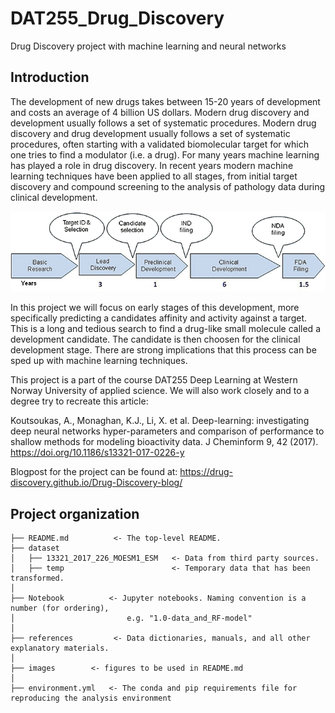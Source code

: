 # DAT255_Drug_Discovery
Drug Discovery project with machine learning and neural networks

## Introduction
The development of new drugs takes between 15-20 years of development and costs an average of 4 billion US dollars. Modern drug discovery and development usually follows a set of systematic procedures. Modern drug discovery and drug development usually follows a set of systematic procedures, often starting with a validated biomolecular target for which one tries to find a modulator (i.e. a drug). For many years machine learning has played a role in drug discovery. In recent years modern machine learning techniques have been applied to all stages, from initial target discovery and compound screening to the analysis of pathology data during clinical development.

![](images/Drugdevmodel.jpg)

In this project we will focus on early stages of this development, more specifically predicting a candidates affinity and activity against a target. This is a long and tedious search to find a drug-like small molecule called a development candidate. The candidate is then choosen for the clinical development stage. There are strong implications that this process can be sped up with machine learning techniques.

This project is a part of the course DAT255 Deep Learning at Western Norway University of applied science. We will also work closely and to a degree try to recreate this article:

Koutsoukas, A., Monaghan, K.J., Li, X. et al. Deep-learning: investigating deep neural networks hyper-parameters and comparison of performance to shallow methods for modeling bioactivity data. J Cheminform 9, 42 (2017). https://doi.org/10.1186/s13321-017-0226-y


Blogpost for the project can be found at: https://drug-discovery.github.io/Drug-Discovery-blog/

## Project organization

    ├── README.md          <- The top-level README.
    ├── dataset
    │   ├── 13321_2017_226_MOESM1_ESM   <- Data from third party sources.
    │   ├── temp                        <- Temporary data that has been transformed.
    │
    ├── Notebook          <- Jupyter notebooks. Naming convention is a number (for ordering),
    │                         e.g. "1.0-data_and_RF-model"
    │
    ├── references         <- Data dictionaries, manuals, and all other explanatory materials.
    │
    ├── images        <- figures to be used in README.md
    │
    ├── environment.yml   <- The conda and pip requirements file for reproducing the analysis environment

